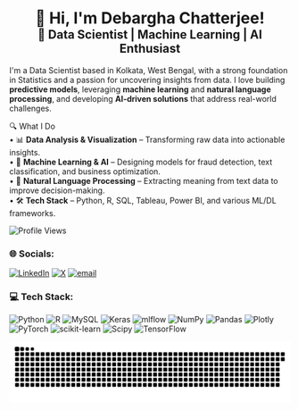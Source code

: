<div align="center">
  <h1 style="margin-bottom: 0px;">👋 Hi, I'm Debargha Chatterjee!</h1>
  <h2 style="margin-top: 0px;">🚀 Data Scientist | Machine Learning | AI Enthusiast</h2>
</div>

I'm a Data Scientist based in Kolkata, West Bengal, with a strong foundation in Statistics and a passion for uncovering insights from data. 
I love building **predictive models**, leveraging **machine learning** and **natural language processing**, and developing **AI-driven solutions** that address real-world challenges.  

🔍 What I Do  <br>• 📊 **Data Analysis & Visualization** – Transforming raw data into actionable insights.  <br>• 🤖 **Machine Learning & AI** – Designing models for fraud detection, text classification, and business optimization.  <br>• 🧠 **Natural Language Processing** – Extracting meaning from text data to improve decision-making.  <br>• 🛠️ **Tech Stack** – Python, R, SQL, Tableau, Power BI, and various ML/DL frameworks.


![Profile Views](https://komarev.com/ghpvc/?username=debargha-1&style=flat-square&color=003366)

### 🌐 Socials:
[![LinkedIn](https://img.shields.io/badge/LinkedIn-%230077B5.svg?logo=linkedin&logoColor=white)](https://linkedin.com/in/debargha-chatterjee01) [![X](https://img.shields.io/badge/X-black.svg?logo=X&logoColor=white)](https://x.com/DChatterjee_01) [![email](https://img.shields.io/badge/Email-D14836?logo=gmail&logoColor=white)](mailto:chatterjeedebargha16@gmail.com) 

### 💻 Tech Stack:
![Python](https://img.shields.io/badge/python-3670A0?style=for-the-badge&logo=python&logoColor=ffdd54) ![R](https://img.shields.io/badge/r-%23276DC3.svg?style=for-the-badge&logo=r&logoColor=white) ![MySQL](https://img.shields.io/badge/mysql-4479A1.svg?style=for-the-badge&logo=mysql&logoColor=white) ![Keras](https://img.shields.io/badge/Keras-%23D00000.svg?style=for-the-badge&logo=Keras&logoColor=white) ![mlflow](https://img.shields.io/badge/mlflow-%23d9ead3.svg?style=for-the-badge&logo=numpy&logoColor=blue) ![NumPy](https://img.shields.io/badge/numpy-%23013243.svg?style=for-the-badge&logo=numpy&logoColor=white) ![Pandas](https://img.shields.io/badge/pandas-%23150458.svg?style=for-the-badge&logo=pandas&logoColor=white) ![Plotly](https://img.shields.io/badge/Plotly-%233F4F75.svg?style=for-the-badge&logo=plotly&logoColor=white) ![PyTorch](https://img.shields.io/badge/PyTorch-%23EE4C2C.svg?style=for-the-badge&logo=PyTorch&logoColor=white) ![scikit-learn](https://img.shields.io/badge/scikit--learn-%23F7931E.svg?style=for-the-badge&logo=scikit-learn&logoColor=white) ![Scipy](https://img.shields.io/badge/SciPy-%230C55A5.svg?style=for-the-badge&logo=scipy&logoColor=%white) ![TensorFlow](https://img.shields.io/badge/TensorFlow-%23FF6F00.svg?style=for-the-badge&logo=TensorFlow&logoColor=white)
<!-- ### 📊 GitHub Stats:-->


<!-- Proudly created with GPRM ( https://gprm.itsvg.in ) -->
<picture>
  <source media="(prefers-color-scheme: dark)" srcset="https://raw.githubusercontent.com/debargha-1/debargha-1/output/github-snake-dark.svg" />
  <source media="(prefers-color-scheme: light)" srcset="https://raw.githubusercontent.com/debargha-1/debargha-1/output/github-snake.svg" />
  <img alt="github-snake" src="https://raw.githubusercontent.com/debargha-1/debargha-1/output/github-snake.svg" />
</picture>
